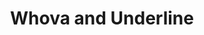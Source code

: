 ---
title: Whova and Underline
layout: single
excerpt: "EMNLP 2025 Whova and Underline Information"
permalink: /whova-and-underline/
sidebar:
  nav: "venue"
toc: True
toc_sticky: True
---